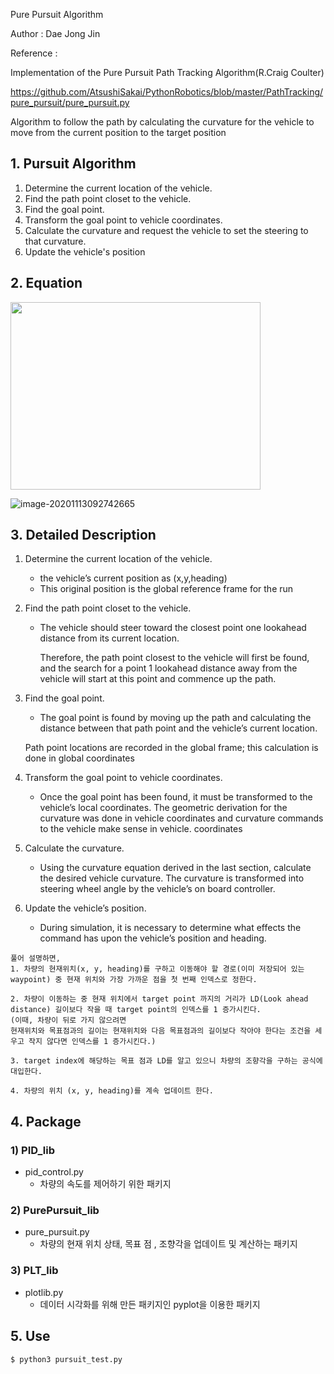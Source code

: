 Pure Pursuit Algorithm

Author : Dae Jong Jin

Reference : 

Implementation of the Pure Pursuit Path Tracking Algorithm(R.Craig Coulter)

https://github.com/AtsushiSakai/PythonRobotics/blob/master/PathTracking/pure_pursuit/pure_pursuit.py


Algorithm to follow the path by calculating the curvature for the vehicle to move from the current position to the target position

## 1. Pursuit Algorithm

1. Determine the current location of the vehicle.
2. Find the path point closet to the vehicle.
3. Find the goal point.
4. Transform the goal point to vehicle coordinates.
5. Calculate the curvature and request the vehicle to set the steering to that curvature.
6. Update the vehicle's position



## 2. Equation

<img src="https://user-images.githubusercontent.com/35681273/98942326-2d62b180-2531-11eb-8468-d7b8aa5dfd0f.png" width="400" height = "300" />

![image-20201113092742665](https://user-images.githubusercontent.com/35681273/99012861-962e4600-2592-11eb-83bd-eea8cb414697.gif)

## 3. Detailed Description

1. Determine the current location of the vehicle.

   - the vehicle’s current position as (x,y,heading)
   - This original position is the global reference frame for the run

2. Find the path point closet to the vehicle.

   - The vehicle should steer toward the closest point one lookahead distance from its current location.

     Therefore, the path point closest to the vehicle will first be found, and the search for a point 1 lookahead distance away from the vehicle will start at this point and commence up the path.

3. Find the goal point.

   -  The goal point is found by moving up the path and calculating the distance between that path point and the vehicle’s current location. 

     Path point locations are recorded in the global frame; this calculation is done in global coordinates

4. Transform the goal point to vehicle coordinates.

   - Once the goal point has been found, it must be transformed to the vehicle’s local coordinates. The geometric derivation for the curvature was done in vehicle coordinates and curvature commands to the vehicle make sense in vehicle. coordinates

5. Calculate the curvature.

   - Using the curvature equation derived in the last section, calculate the desired vehicle curvature. The curvature is transformed into steering wheel angle by the vehicle’s on board controller.

6. Update the vehicle’s position.

   - During simulation, it is necessary to determine what effects the command has upon the vehicle’s position and heading.

~~~
풀어 설명하면,
1. 차량의 현재위치(x, y, heading)를 구하고 이동해야 할 경로(이미 저장되어 있는 waypoint) 중 현재 위치와 가장 가까운 점을 첫 번째 인덱스로 정한다.

2. 차량이 이동하는 중 현재 위치에서 target point 까지의 거리가 LD(Look ahead distance) 길이보다 작을 때 target point의 인덱스를 1 증가시킨다. 
(이때, 차량이 뒤로 가지 않으려면
현재위치와 목표점과의 길이는 현재위치와 다음 목표점과의 길이보다 작아야 한다는 조건을 세우고 작지 않다면 인덱스를 1 증가시킨다.)

3. target index에 해당하는 목표 점과 LD를 알고 있으니 차량의 조향각을 구하는 공식에 대입한다.

4. 차량의 위치 (x, y, heading)를 계속 업데이트 한다. 
~~~



## 4. Package

### 1) PID_lib

- pid_control.py
  - 차량의 속도를 제어하기 위한 패키지 

### 2) PurePursuit_lib

- pure_pursuit.py
  - 차량의 현재 위치 상태, 목표 점 , 조향각을 업데이트 및 계산하는 패키지 

### 3) PLT_lib

- plotlib.py
  - 데이터 시각화를 위해 만든 패키지인 pyplot을 이용한 패키지



## 5. Use

~~~
$ python3 pursuit_test.py
~~~



